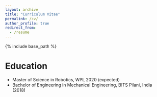 ```yaml
---
layout: archive
title: "Curriculum Vitae"
permalink: /cv/
author_profile: true
redirect_from:
  - /resume
---
```


{% include base_path %}


Education
======

* Master of Science in Robotics, WPI, 2020 (expected)
* Bachelor of Engineering in Mechanical Engineering, BITS Pilani, India (2018)


